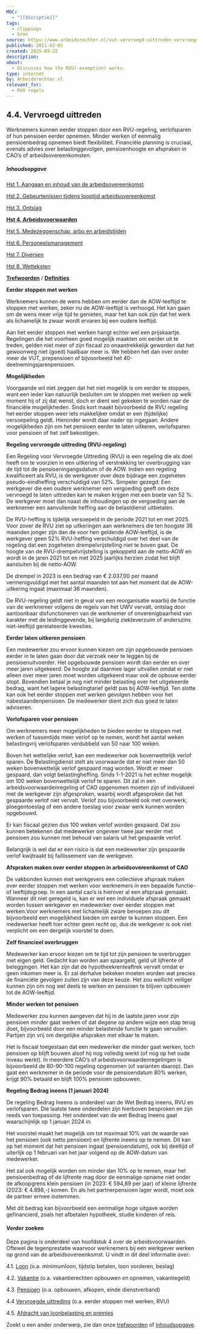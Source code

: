 ```yaml
---
MOC:
  - "[[$Scriptie]]"
tags:
  - clippings
  - bron
source: https://www.arbeidsrechter.nl/vut-vervroegd-uittreden-vervroegd-pensioen-werknemer-cao/
published: 2011-02-01
created: 2025-09-22
description:
about:
  - Discusses how the RVU(-exemption) works.
type: internet
by: Arbeidsrechter.nl
relevant_for:
  - RVU regels
---
```

## 4.4. Vervroegd uittreden

Werknemers kunnen eerder stoppen door een RVU-regeling, verlofsparen of hun pensioen eerder opnemen. Minder werken of eenmalig pensioenbedrag opnemen biedt flexibiliteit. Financiële planning is cruciaal, evenals advies over belastinggevolgen, pensioenhoogte en afspraken in CAO’s of arbeidsovereenkomsten.

##### Inhoudsopgave

[Hst 1. Aangaan en inhoud van de arbeidsovereenkomst](https://www.arbeidsrechter.nl/informatie-zoeken/inhoudsopgave/h1 "Naar dit thema")

[Hst 2. Gebeurtenissen tijdens looptijd arbeidsovereenkomst](https://www.arbeidsrechter.nl/inhoudsopgave/h2 "Naar dit thema")

[Hst 3. Ontslag](https://www.arbeidsrechter.nl/inhoudsopgave/h3 "Naar dit thema")

**[Hst 4. Arbeidsvoorwaarden](https://www.arbeidsrechter.nl/informatie-zoeken/inhoudsopgave/h4 "Naar dit thema")**

[Hst 5. Medezeggenschap, arbo en arbeidstijden](https://www.arbeidsrechter.nl/inhoudsopgave/h5 "Naar dit thema")

[Hst 6. Personeelsmanagement](https://www.arbeidsrechter.nl/inhoudsopgave/h6 "Naar dit thema")

[Hst 7. Diversen](https://www.arbeidsrechter.nl/inhoudsopgave/h7 "Naar dit thema")

[Hst 8. Wetteksten](https://www.arbeidsrechter.nl/inhoudsopgave/wetten "Hst 8. Wetteksten")

**[Trefwoorden](https://www.arbeidsrechter.nl/trefwoorden-a)** / **[Definities](https://www.arbeidsrechter.nl/overzicht-definities)**

**Eerder stoppen met werken**

Werknemers kunnen de wens hebben om eerder dan de AOW-leeftijd te stoppen met werken, zeker nu de AOW-leeftijd is verhoogd. Het kan gaan om de wens meer vrije tijd te genieten, maar het kan ook zijn dat het werk als lichamelijk te zwaar wordt ervaren bij een oudere leeftijd.

Aan het eerder stoppen met werken hangt echter wel een prijskaartje. Regelingen die het voorheen goed mogelijk maakten om eerder uit te treden, gelden niet meer of zijn fiscaal zo onaantrekkelijk geworden dat het gewoonweg niet (goed) haalbaar meer is. We hebben het dan over onder meer de VUT, prepensioen of bijvoorbeeld het 40-deelnemingsjarenpensioen.

**Mogelijkheden**

Voorgaande wil niet zeggen dat het niet mogelijk is om eerder te stoppen, want een ieder kan natuurlijk besluiten om te stoppen met werken op welk moment hij of zij dat wenst, doch er dient wel gekeken te worden naar de financiële mogelijkheden. Sinds kort maakt bijvoorbeeld de RVU regeling het eerder stoppen weer iets makkelijker omdat er een (tijdelijke) versoepeling geldt. Hieronder wordt daar nader op ingegaan. Andere mogelijkheden zijn om het pensioen eerder te laten uitkeren, verlofsparen voor pensioen of het zelf bekostigen.

**Regeling vervroegde uittreding (RVU-regeling)**

Een Regeling voor Vervroegde Uittreding (RVU) is een regeling die als doel heeft om te voorzien in een uitkering of verstrekking ter overbrugging van de tijd tot de pensioeningangsdatum of de AOW. Indien een regeling kwalificeert als RVU, is de werkgever over deze bijdrage een zogeheten pseudo-eindheffing verschuldigd van 52%. Simpeler gezegd: Een werkgever die een oudere werknemer een vergoeding geeft om deze vervroegd te laten uittreden kan te maken krijgen met een boete van 52 %. De werkgever moet dan naast de inhoudingen op de vergoeding aan de werknemer een aanvullende heffing aan de belastdienst uitbetalen.

De RVU-heffing is tijdelijk versoepeld in de periode 2021 tot en met 2025. Voor zover de RVU ziet op uitkeringen aan werknemers die ten hoogste 36 maanden jonger zijn dan de voor hen geldende AOW-leeftijd, is de werkgever geen 52% RVU-heffing verschuldigd over het deel van de regeling dat een zogeheten drempelvrijstelling niet te boven gaat. De hoogte van de RVU-drempelvrijstelling is gekoppeld aan de netto-AOW en wordt in de jaren 2021 tot en met 2025 jaarlijks herzien zodat het blijft aansluiten bij de netto-AOW.

De drempel in 2023 is een bedrag van € 2.037,00 per maand vermenigvuldigd met het aantal maanden tot aan het moment dat de AOW-uitkering ingaat (maximaal 36 maanden).

De RVU-regeling geldt niet in geval van een reorganisatie waarbij de functie van de werknemer volgens de regels van het UWV vervalt, ontslag door aantoonbaar disfunctioneren van de werknemer of onverenigbaarheid van karakter met de leidinggevende, bij langdurig ziekteverzuim of anderszins niet-leeftijd gerelateerde kwesties.

**Eerder laten uitkeren pensioen**

Een medewerker zou ervoor kunnen kiezen om zijn opgebouwde pensioen eerder in te laten gaan door dat verzoek neer te leggen bij de pensioenuitvoerder. Het opgebouwde pensioen wordt dan eerder en over meer jaren uitgekeerd. De hoogte zal daarmee lager uitvallen omdat er niet alleen over meer jaren moet worden uitgekeerd maar ook de opbouw eerder stopt. Bovendien betaal je nog niet minder belasting over het uitgekeerde bedrag, want het lagere belastingtarief geldt pas bij AOW-leeftijd. Ten slotte kan ook het eerder stoppen met werken gevolgen hebben voor het nabestaandenpensioen. De medewerker dient zich dus goed te laten adviseren.

**Verlofsparen voor pensioen**

Om werknemers meer mogelijkheden te bieden eerder te stoppen met werken of tussentijds meer verlof op te nemen, wordt het aantal weken belastingvrij verlofsparen verdubbeld van 50 naar 100 weken.

Boven het wettelijke verlof, kan een medewerker ook bovenwettelijk verlof sparen. De Belastingdienst stelt als voorwaarde dat er niet meer dan 50 weken bovenwettelijk verlof gespaard mag worden. Wordt er meer gespaard, dan volgt belastingheffing. Sinds 1-1-2021 is het echter mogelijk om 100 weken bovenwettelijk verlof te sparen. Dit zal in een arbeidsvoorwaardenregeling of CAO opgenomen moeten zijn of individueel met de werkgever zijn afgesproken, waarbij wordt afgesproken dat het gespaarde verlof niet vervalt. Verlof zou bijvoorbeeld ook met overwerk, ploegentoeslag of een andere toeslag voor zwaar werk kunnen worden opgebouwd.

Er kan fiscaal gezien dus 100 weken verlof worden gespaard. Dat zou kunnen betekenen dat medewerker ongeveer twee jaar eerder met pensioen zou kunnen met behoud van salaris uit het gespaarde verlof.

Belangrijk is wel dat er een risico is dat een medewerker zijn gespaarde verlof kwijtraakt bij faillissement van de werkgever.

**Afspraken maken over eerder stoppen in arbeidsovereenkomst of CAO**

De vakbonden kunnen met werkgevers een collectieve afspraak maken over eerder stoppen met werken voor werknemers in een bepaalde functie- of leeftijdsgroep. In een aantal cao’s is hierover al een afspraak gemaakt. Wanneer dit niet geregeld is, kan er wel een individuele afspraak gemaakt worden tussen werkgever en medewerker over eerder stoppen met werken.Voor werknemers met lichamelijk zware beroepen zou dit bijvoorbeeld een mogelijkheid bieden om eerder te kunnen stoppen. Een medewerker heeft hier echter geen recht op, dus de werkgever is ook niet verplicht om een dergelijk voorstel te doen.

**Zelf financieel overbruggen**

Medewerker kan ervoor kiezen om te tijd tot zijn pensioen te overbruggen met eigen geld. Gedacht kan worden aan spaargeld, geld uit lijfrente of beleggingen. Het kan zijn dat de hypotheekrenteaftrek vervalt omdat er geen inkomen meer is. Er zal derhalve bekeken moeten worden wat precies de financiële gevolgen zullen zijn van deze keuze. Het zou wellicht veiliger kunnen zijn om nog wel deels te werken en pensioen te blijven opbouwen tot de AOW-leeftijd.

**Minder werken tot pensioen**

Medewerker zou kunnen aangeven dat hij in de laatste jaren voor zijn pensioen minder gaat werken of dat degene op andere wijze een stap terug doet, bijvoorbeeld door een minder belastende functie te gaan vervullen. Partijen zijn vrij om dergelijke afspraken met elkaar te maken.

Het is fiscaal toegestaan dat een medewerker die minder gaat werken, toch pensioen op blijft bouwen alsof hij nog volledig werkt (of nog op het oude niveau werkt). In meerdere CAO’s of arbeidsvoorwaardenregelingen is bijvoorbeeld de 80-90-100 regeling opgenomen (of varianten daarop). Dan gaat een werknemer in de periode voor de pensioendatum 80% werken, krijgt 90% betaald en blijft 100% pensioen opbouwen.

**Regeling Bedrag ineens (1 januari 2024)**

De regeling Bedrag Ineens is onderdeel van de Wet Bedrag ineens, RVU en verlofsparen. Die laatste twee onderdelen zijn hierboven besproken en zijn reeds van toepassing. Het onderdeel van de wet Bedrag Ineens gaat waarschijnlijk op 1 januari 2024 in.

Het voorstel maakt het mogelijk om tot maximaal 10% van de waarde van het pensioen (ook netto pensioen) en lijfrente ineens op te nemen. Dit kan op het moment dat het pensioen ingaat (pensioendatum), ook bij deeltijd of uiterlijk op 1 februari van het jaar volgend op de AOW-datum van medewerker.

Het zal ook mogelijk worden om minder dan 10% op te nemen, maar het pensioenbedrag of de lijfrente mag door de eenmalige opname niet onder de afkoopgrens klein pensioen (in 2023: € 594,89 per jaar) of kleine lijfrente (2023: € 4.898,-) komen. En als het partnerpensioen lager wordt, moet ook de partner ermee instemmen.

Met dit bedrag kan bijvoorbeeld een eenmalige hoge uitgave worden gefinancierd, zoals het afbetalen hypotheek, studie kinderen of reis.

#### Verder zoeken

Deze pagina is onderdeel van hoofdstuk 4 over de arbeidsvoorwaarden. Oftewel de tegenprestatie waarvoor werknemers bij een werkgever werken op grond van de arbeidsovereenkomst. U vindt in dit deel informatie over:

4.1. [Loon](https://www.arbeidsrechter.nl/loon-arbeidsovereenkomst-werknemer) (o.a. minimumloon, tijdstip betalen, loon vorderen, beslag)

4.2. [Vakantie](https://www.arbeidsrechter.nl/recht-opbouw-opnemen-vakantie) (o.a. vakantierechten opbouwen en opnemen, vakantiegeld)

4.3. [Pensioen](https://www.arbeidsrechter.nl/pensioen-pensioenregeling-pensioenfonds-opbouw-toezegging) (o.a. opbouwen, afkopen, einde dienstverband)

4.4 [Vervroegde uittreding](https://www.arbeidsrechter.nl/vut-vervroegd-uittreden-vervroegd-pensioen-werknemer-cao) (o.a. eerder stoppen met werken, RVU)

4.5. [Afdracht van loonbelasting en premies](https://www.arbeidsrechter.nl/loonbelasting-afhanelen-werknemer-werkgever-arbeidsovereenkomst)

Zoekt u een ander onderwerp, zie dan onze [trefwoorden](https://www.arbeidsrechter.nl/informatie-zoeken/trefwoord) of [inhoudsopgave](https://www.arbeidsrechter.nl/informatie-zoeken/inhoudsopgave).